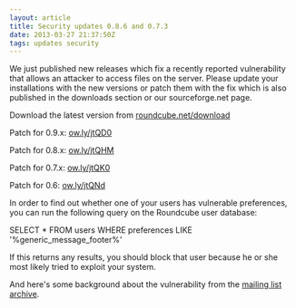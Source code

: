 ```yaml
---
layout: article
title: Security updates 0.8.6 and 0.7.3
date: 2013-03-27 21:37:50Z
tags: updates security
---
```

We just published new releases which fix a recently reported vulnerability that allows an attacker to access files on the server. Please update your installations with the new versions or patch them with the fix which is also published in the downloads section or our sourceforge.net page.

Download the latest version from [roundcube.net/download](https://roundcube.net/download)

Patch for 0.9.x: [ow.ly/jtQD0](http://ow.ly/jtQD0)

Patch for 0.8.x: [ow.ly/jtQHM](http://ow.ly/jtQHM)

Patch for 0.7.x: [ow.ly/jtQK0](http://ow.ly/jtQK0)

Patch for 0.6: [ow.ly/jtQNd](http://ow.ly/jtQNd)

In order to find out whether one of your users has vulnerable preferences, you can run the following query on the Roundcube user database:

SELECT * FROM users WHERE preferences LIKE '%generic_message_footer%'

If this returns any results, you should block that user because he or she most likely tried to exploit your system.

And here's some background about the vulnerability from the [mailing list archive](https://lists.roundcube.net/hyperkitty/list/dev@lists.roundcube.net/thread/D4TYGDBJXMRXEEMTWE32A7NZDHINOTFL/).

